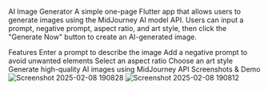 AI Image Generator
A simple one-page Flutter app that allows users to generate images using the MidJourney AI model API. Users can input a prompt, negative prompt, aspect ratio, and art style, then click the "Generate Now" button to create an AI-generated image.

Features
Enter a prompt to describe the image
Add a negative prompt to avoid unwanted elements
Select an aspect ratio
Choose an art style
Generate high-quality AI images using MidJourney API
Screenshots & Demo![Screenshot 2025-02-08 190828](https://github.com/user-attachments/assets/6ad3775f-0508-477f-939a-f670a456795c)
![Screenshot 2025-02-08 190812](https://github.com/user-attachments/assets/08f15bc1-5d7a-475f-8ecf-96b156d5e3b7)
